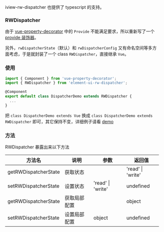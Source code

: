 iview-rw-dispatcher 也提供了 typescript 的支持。

### RWDispatcher

由于 [vue-property-decorator](https://github.com/kaorun343/vue-property-decorator) 中的 `Provide` 不能满足要求，所以重新写了一个 [provide 装饰器](https://github.com/tedtse/iview-rw-dispatcher/blob/master/rw-dispatcher.js#L6-L35)。

另外，`rwDispatcherState`（默认）和 `rwDispatcherConfig` 又有命名空间等多方面考虑，于是就封装了一个 class `RWDispatcher`，直接继承 `Vue`。

### 使用

```js
import { Component } from 'vue-property-decorator';
import { RWDispatcher } from 'element-ui-rw-dispatcher';

@Component
export default class DispatcherDemo extends RWDispatcher {
  ...
}
```

把 `class DispatcherDemo extends Vue` 换成 `class DispatcherDemo extends RWDispatcher` 即可，其它保持不变，详细例子请看 [demo](https://github.com/tedtse/iview-rw-dispatcher-example/tree/master/ts)

### 方法

RWDispatcher 暴露出来以下方法

| 方法名 | 说明 | 参数 | 返回值 |
| ---- | -------- | ---- | ---- |
| getRWDispatcherState | 获取状态 | | 'read' \| 'write' |
| setRWDispatcherState | 设置状态 | 'read' \| 'write' | undefined |
| getRWDispatcherState | 获取局部配置 | | object |
| setRWDispatcherState | 设置局部配置 | object | undefined |